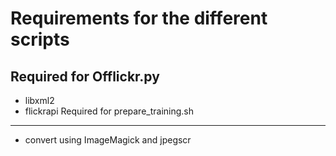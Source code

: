 Requirements for the different scripts
=======================================

Required for Offlickr.py
------------------------
* libxml2
* flickrapi
Required for prepare_training.sh
----------------------------------
* convert using ImageMagick and jpegscr
